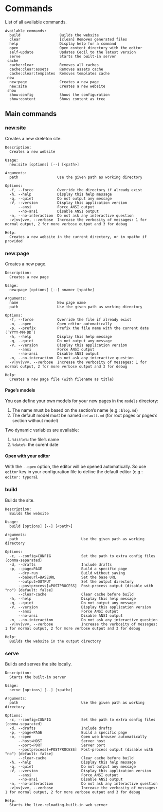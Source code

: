 <!--
description: "List of available commands."
date: 2020-12-19
updated: 2021-12-08
-->

# Commands

List of all available commands.

```plaintext
Available commands:
  build                  Builds the website
  clear                  [clean] Removes generated files
  help                   Display help for a command
  open                   Open content directory with the editor
  self-update            Updates Cecil to the latest version
  serve                  Starts the built-in server
 cache
  cache:clear            Removes all caches
  cache:clear:assets     Removes assets cache
  cache:clear:templates  Removes templates cache
 new
  new:page               Creates a new page
  new:site               Creates a new website
 show
  show:config            Shows the configuration
  show:content           Shows content as tree
```

## Main commands

### new:site

Creates a new skeleton site.

```plaintext
Description:
  Creates a new website

Usage:
  new:site [options] [--] [<path>]

Arguments:
  path                  Use the given path as working directory

Options:
  -f, --force           Override the directory if already exist
  -h, --help            Display this help message
  -q, --quiet           Do not output any message
  -V, --version         Display this application version
      --ansi            Force ANSI output
      --no-ansi         Disable ANSI output
  -n, --no-interaction  Do not ask any interactive question
  -v|vv|vvv, --verbose  Increase the verbosity of messages: 1 for normal output, 2 for more verbose output and 3 for debug

Help:
  Creates a new website in the current directory, or in <path> if provided
```

### new:page

Creates a new page.

```plaintext
Description:
  Creates a new page

Usage:
  new:page [options] [--] <name> [<path>]

Arguments:
  name                  New page name
  path                  Use the given path as working directory

Options:
  -f, --force           Override the file if already exist
  -o, --open            Open editor automatically
  -p, --prefix          Prefix the file name with the current date (`YYYY-MM-DD`)
  -h, --help            Display this help message
  -q, --quiet           Do not output any message
  -V, --version         Display this application version
      --ansi            Force ANSI output
      --no-ansi         Disable ANSI output
  -n, --no-interaction  Do not ask any interactive question
  -v|vv|vvv, --verbose  Increase the verbosity of messages: 1 for normal output, 2 for more verbose output and 3 for debug

Help:
  Creates a new page file (with filename as title)
```

#### Page’s models

You can define your own models for your new pages in the `models` directory:

1. The name must be based on the section’s name (e.g.: `blog.md`)
2. The default model must be named `default.md` (for root pages or pages’s section without model)

Two dynamic variables are available:

1. `%title%`: the file’s name
2. `%date%`: the curent date

#### Open with your editor

With the `--open` option, the editor will be opened automatically. So use `editor` key in your configuration file to define the default editor (e.g.: `editor: typora`).

### build

Builds the site.

```plaintext
Description:
  Builds the website

Usage:
  build [options] [--] [<path>]

Arguments:
  path                             Use the given path as working directory

Options:
  -c, --config=CONFIG              Set the path to extra config files (comma-separated)
  -d, --drafts                     Include drafts
  -p, --page=PAGE                  Build a specific page
      --dry-run                    Build without saving
      --baseurl=BASEURL            Set the base URL
      --output=OUTPUT              Set the output directory
      --postprocess[=POSTPROCESS]  Post-process output (disable with "no") [default: false]
      --clear-cache                Clear cache before build
  -h, --help                       Display this help message
  -q, --quiet                      Do not output any message
  -V, --version                    Display this application version
      --ansi                       Force ANSI output
      --no-ansi                    Disable ANSI output
  -n, --no-interaction             Do not ask any interactive question
  -v|vv|vvv, --verbose             Increase the verbosity of messages: 1 for normal output, 2 for more verbose output and 3 for debug

Help:
  Builds the website in the output directory
```

### serve

Builds and serves the site locally.

```plaintext
Description:
  Starts the built-in server

Usage:
  serve [options] [--] [<path>]

Arguments:
  path                             Use the given path as working directory

Options:
  -c, --config=CONFIG              Set the path to extra config files (comma-separated)
  -d, --drafts                     Include drafts
  -p, --page=PAGE                  Build a specific page
  -o, --open                       Open web browser automatically
      --host=HOST                  Server host
      --port=PORT                  Server port
      --postprocess[=POSTPROCESS]  Post-process output (disable with "no") [default: false]
      --clear-cache                Clear cache before build
  -h, --help                       Display this help message
  -q, --quiet                      Do not output any message
  -V, --version                    Display this application version
      --ansi                       Force ANSI output
      --no-ansi                    Disable ANSI output
  -n, --no-interaction             Do not ask any interactive question
  -v|vv|vvv, --verbose             Increase the verbosity of messages: 1 for normal output, 2 for more verbose output and 3 for debug

Help:
  Starts the live-reloading-built-in web server
```
